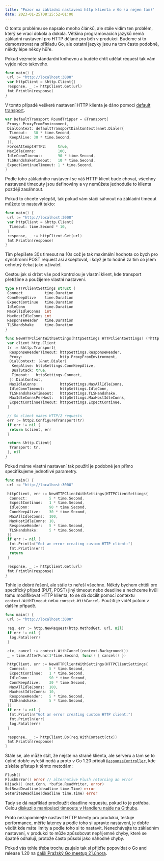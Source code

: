 ```yaml
---
title: "Pozor na základní nastavení http klienta v Go (a nejen tam)"
date: 2023-01-25T08:25:52+01:00
---
```


O tomto problému se napsalo mnoho článků, ale stále vidím ten problém, který se vrací dokola a dokola. Většina programovacích jazyků nemá základní nastavení pro HTTP dělané pro běh v produkci. Budeme si to demonstrovat na příkladu Go, ale ostatní jazyky jsou na tom často podobně, někdy lépe někdy hůře.

Pokud vezmete standardní knihovnu a budete chtít udělat request tak vám vyjde něco takového.

```go
func main() {
 url := "http://localhost:3000"
 var httpClient = &http.Client{}
 response, _ := httpClient.Get(url)
 fmt.Println(response)
}
```

V tomto případě veškeré nastavení HTTP klienta je dáno pomocí [default transport](https://go.dev/src/net/http/transport.go).

```go
var DefaultTransport RoundTripper = &Transport{
 Proxy: ProxyFromEnvironment,
 DialContext: defaultTransportDialContext(&net.Dialer{
  Timeout:   30 * time.Second,
  KeepAlive: 30 * time.Second,
 }),
 ForceAttemptHTTP2:     true,
 MaxIdleConns:          100,
 IdleConnTimeout:       90 * time.Second,
 TLSHandshakeTimeout:   10 * time.Second,
 ExpectContinueTimeout: 1 * time.Second,
}
```

Podle toho základního nastavení se váš HTTP klient bude chovat, všechny nastavené timeouty jsou definovány a vy nemůžete jednoduše to klienta později zasáhnout.

Pokud to chcete vylepšit, tak pokud vám stačí sáhnout na základní timeout můžete to nastavit takto:

```go
func main() {
 url := "http://localhost:3000"
 var httpClient = &http.Client{
  Timeout: time.Second * 10,
 }
 response, _ := httpClient.Get(url)
 fmt.Println(response)
}
```

Tím přepíšete 30s timeout na 10s což je tak maximální hodnota co bych pro synchronní POST request asi akceptoval, i když je to hodně za tím co jsem ochotný čekat jako uživatel.

Cestou jak si držet vše pod kontrolou je vlastní klient, kde transport přetížíme a použijeme vlastní nastavení.

```go
type HTTPClientSettings struct {
 Connect          time.Duration
 ConnKeepAlive    time.Duration
 ExpectContinue   time.Duration
 IdleConn         time.Duration
 MaxAllIdleConns  int
 MaxHostIdleConns int
 ResponseHeader   time.Duration
 TLSHandshake     time.Duration
}

func NewHTTPClientWithSettings(httpSettings HTTPClientSettings) (*http.Client, error) {
 var client http.Client
 tr := &http.Transport{
  ResponseHeaderTimeout: httpSettings.ResponseHeader,
  Proxy:                 http.ProxyFromEnvironment,
  DialContext: (&net.Dialer{
   KeepAlive: httpSettings.ConnKeepAlive,
   DualStack: true,
   Timeout:   httpSettings.Connect,
  }).DialContext,
  MaxIdleConns:          httpSettings.MaxAllIdleConns,
  IdleConnTimeout:       httpSettings.IdleConn,
  TLSHandshakeTimeout:   httpSettings.TLSHandshake,
  MaxIdleConnsPerHost:   httpSettings.MaxHostIdleConns,
  ExpectContinueTimeout: httpSettings.ExpectContinue,
 }

 // So client makes HTTP/2 requests
 err := http2.ConfigureTransport(tr)
 if err != nil {
  return &client, err
 }

 return &http.Client{
  Transport: tr,
 }, nil
}
```

Pokud máme vlastní nastavení tak použití je podobné jen přímo specifikujeme jednotlivé parametry.

```go
func main() {
 url := "http://localhost:3000"

 httpClient, err := NewHTTPClientWithSettings(HTTPClientSettings{
  Connect:          5 * time.Second,
  ExpectContinue:   1 * time.Second,
  IdleConn:         90 * time.Second,
  ConnKeepAlive:    30 * time.Second,
  MaxAllIdleConns:  100,
  MaxHostIdleConns: 10,
  ResponseHeader:   5 * time.Second,
  TLSHandshake:     5 * time.Second,
 })
 if err != nil {
  fmt.Println("Got an error creating custom HTTP client:")
  fmt.Println(err)
  return
 }

 response, _ := httpClient.Get(url)
 fmt.Println(response)
}
```

Tohle je dobré řešení, ale stále to neřeší všechno. Někdy bychom chtěli pro specifický případ (PUT, POST) jiný timeout nebo deadline a nechceme kvůli tomu modifikovat HTTP klienta, to se dá docílit pomocí contextu `context.WithTimeout` nebo `context.WithCancel`. Použití je vidět potom v dalším případě.

```go
func main() {
 url := "http://localhost:3000"

 req, err := http.NewRequest(http.MethodGet, url, nil)
 if err != nil {
  log.Fatal(err)
 }

 ctx, cancel := context.WithCancel(context.Background())
 _ = time.AfterFunc(1*time.Second, func() { cancel() })

 httpClient, err := NewHTTPClientWithSettings(HTTPClientSettings{
  Connect:          5 * time.Second,
  ExpectContinue:   1 * time.Second,
  IdleConn:         90 * time.Second,
  ConnKeepAlive:    30 * time.Second,
  MaxAllIdleConns:  100,
  MaxHostIdleConns: 10,
  ResponseHeader:   5 * time.Second,
  TLSHandshake:     5 * time.Second,
 })
 if err != nil {
  fmt.Println("Got an error creating custom HTTP client:")
  fmt.Println(err)
  log.Fatal(err)
 }

 response, _ := httpClient.Do(req.WithContext(ctx))
 fmt.Println(response)
}
```

Stále se, ale může stát, že nejste na straně klienta, ale serveru a tam se to úplně dobře vyřešit nedá a proto v Go 1.20 přidali [`ResponseController`](https://pkg.go.dev/net/http@go1.20rc2#ResponseController), kde získáte přístup k těmto metodám:

```go
Flush()
FlushError() error // alternative Flush returning an error
Hijack() (net.Conn, *bufio.ReadWriter, error)
SetReadDeadline(deadline time.Time) error
SetWriteDeadline(deadline time.Time) error
```

Tady se dá například prodloužit deadline requestu, pokud to je potřeba. Celou [diskuzi o manipulaci timeoutu v Handleru najde na Githubu](https://github.com/golang/go/issues/16100).

Proto nezapomínejte nastavit HTTP klienty pro produkci, testuje performance, měřte latency a podle toho si upravte nastavení, je dobře vědět kde máte limity a podle toho si to nastavit. Nenechávejte to základním nastavení, v produkci to může způsobovat nepříjemné chyby, které se špatně odhalují, protože často působí jako náhodné chyby.

Pokud vás tohle třeba trochu zaujalo tak si přijďte popovídat o Go and release 1.20 na [další Pražský Go meetup 21.února](https://www.meetup.com/prague-golang-meetup/events/291042846/).
